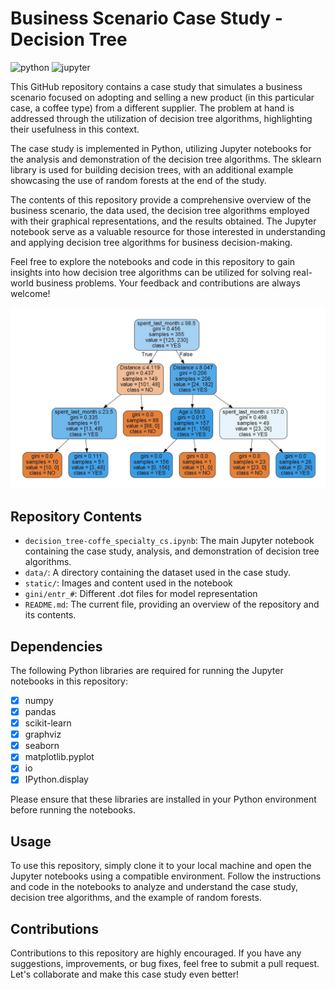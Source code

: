 # Business Scenario Case Study - Decision Tree

![python](http://ForTheBadge.com/images/badges/made-with-python.svg)
![jupyter](https://img.shields.io/badge/Made%20with-Jupyter-orange?style=for-the-badge&logo=Jupyter)

This GitHub repository contains a case study that simulates a business scenario focused on adopting and selling a new product (in this particular case, a coffee type) from a different supplier. The problem at hand is addressed through the utilization of decision tree algorithms, highlighting their usefulness in this context.

The case study is implemented in Python, utilizing Jupyter notebooks for the analysis and demonstration of the decision tree algorithms. The sklearn library is used for building decision trees, with an additional example showcasing the use of random forests at the end of the study.

The contents of this repository provide a comprehensive overview of the business scenario, the data used, the decision tree algorithms employed with their graphical representations, and the results obtained. The Jupyter notebook serve as a valuable resource for those interested in understanding and applying decision tree algorithms for business decision-making.

Feel free to explore the notebooks and code in this repository to gain insights into how decision tree algorithms can be utilized for solving real-world business problems. Your feedback and contributions are always welcome!

<p align="center">
	<img src="https://raw.githubusercontent.com/pablo-git8/decision_tree_coffe_cs/main/static/gini_model.jpg" alt="400" width="600"/>
</p>


## Repository Contents

* `decision_tree-coffe_specialty_cs.ipynb`: The main Jupyter notebook containing the case study, analysis, and demonstration of decision tree algorithms.
* `data/`: A directory containing the dataset used in the case study.
* `static/`: Images and content used in the notebook
* `gini/entr_#`: Different .dot files for model representation
* `README.md`: The current file, providing an overview of the repository and its contents.

## Dependencies

The following Python libraries are required for running the Jupyter notebooks in this repository:

- [x] numpy
- [x] pandas
- [x] scikit-learn
- [x] graphviz
- [x] seaborn
- [x] matplotlib.pyplot
- [x] io
- [x] IPython.display

Please ensure that these libraries are installed in your Python environment before running the notebooks.

## Usage

To use this repository, simply clone it to your local machine and open the Jupyter notebooks using a compatible environment. Follow the instructions and code in the notebooks to analyze and understand the case study, decision tree algorithms, and the example of random forests.

## Contributions

Contributions to this repository are highly encouraged. If you have any suggestions, improvements, or bug fixes, feel free to submit a pull request. Let's collaborate and make this case study even better!
